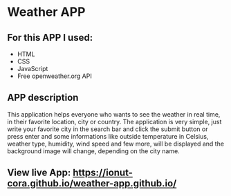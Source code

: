# Weather APP

## For this APP I used:
- HTML
- CSS
- JavaScript
- Free openweather.org API

## APP description
This application helps everyone who wants to see the weather in real time, in their favorite location, city or country. The application is very simple, just write your favorite city in the search bar and click the submit button or press enter and some informations like outside temperature in Celsius, weather type, humidity, wind speed and few more, will be displayed and the background image will change, depending on the city name.

## View live App: https://ionut-cora.github.io/weather-app.github.io/

